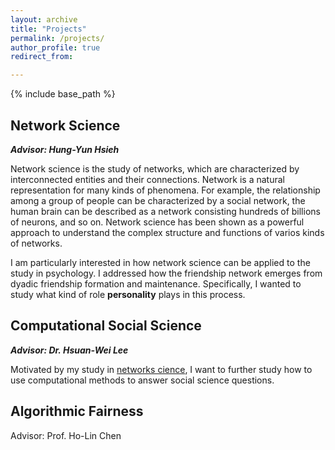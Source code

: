 ```yaml
---
layout: archive
title: "Projects"
permalink: /projects/
author_profile: true
redirect_from:

---
```


{% include base_path %}

## <a name="network-science"></a>Network Science
***Advisor: Hung-Yun Hsieh***

Network science is the study of networks, which are characterized by interconnected entities and their connections. Network is a natural representation for many kinds of phenomena. For example, the relationship among a group of people can be characterized by a social network, the human brain can be described as a network consisting hundreds of billions of neurons, and so on. Network science has been shown as a powerful approach to understand the complex structure and functions of varios kinds of networks. 

I am particularly interested in how network science can be applied to the study in psychology. I addressed how the friendship network emerges from dyadic friendship formation and maintenance. Specifically, I wanted to study what kind of role **personality** plays in this process. 


## <a name="computational-social-science"></a>Computational Social Science
***Advisor: Dr. Hsuan-Wei Lee***

Motivated by my study in [networks cience](/projects/#network-science), I want to further study how to use computational methods to answer social science questions. 


## <a name="algorithmic-fairness"></a>Algorithmic Fairness
Advisor: Prof. Ho-Lin Chen


